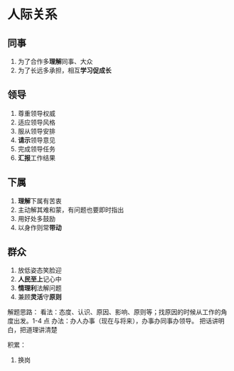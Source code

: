 # 人际关系

## 同事

1. 为了合作多**理解**同事、大众
2. 为了长远多承担，相互**学习促成长**

## 领导

1. 尊重领导权威
2. 适应领导风格
3. 服从领导安排
4. **请示**领导意见
5. 完成领导任务
6. **汇报**工作结果

## 下属

1. **理解**下属有苦衷
2. 主动解其难和蒙，有问题也要即时指出
3. 用好处多鼓励
4. 以身作则常**带动**

## 群众

1. 放低姿态笑脸迎
2. **人民至上**记心中
3. **情理利**法解问题
4. 兼顾**灵活**守**原则**

解题思路：
看法：态度、认识、原因、影响、原则等；找原因的时候从工作的角度出发。1-4 点
办法：办人办事（现在与将来），办事办同事办领导。
把话讲明白，把道理讲清楚

积累：

1. 换岗
